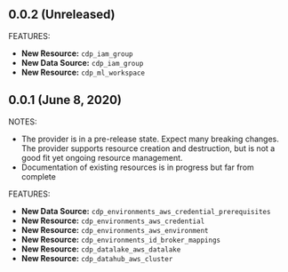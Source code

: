 ## 0.0.2 (Unreleased)

FEATURES:

* **New Resource:** `cdp_iam_group`
* **New Data Source:** `cdp_iam_group`
* **New Resource:** `cdp_ml_workspace`

## 0.0.1 (June 8, 2020)

NOTES:

* The provider is in a pre-release state. Expect many breaking changes. The provider supports resource creation and destruction, but is not a good fit yet ongoing resource management.
* Documentation of existing resources is in progress but far from complete

FEATURES:

* **New Data Source:** `cdp_environments_aws_credential_prerequisites`
* **New Resource:** `cdp_environments_aws_credential`
* **New Resource:** `cdp_environments_aws_environment`
* **New Resource:** `cdp_environments_id_broker_mappings`
* **New Resource:** `cdp_datalake_aws_datalake`
* **New Resource:** `cdp_datahub_aws_cluster`
